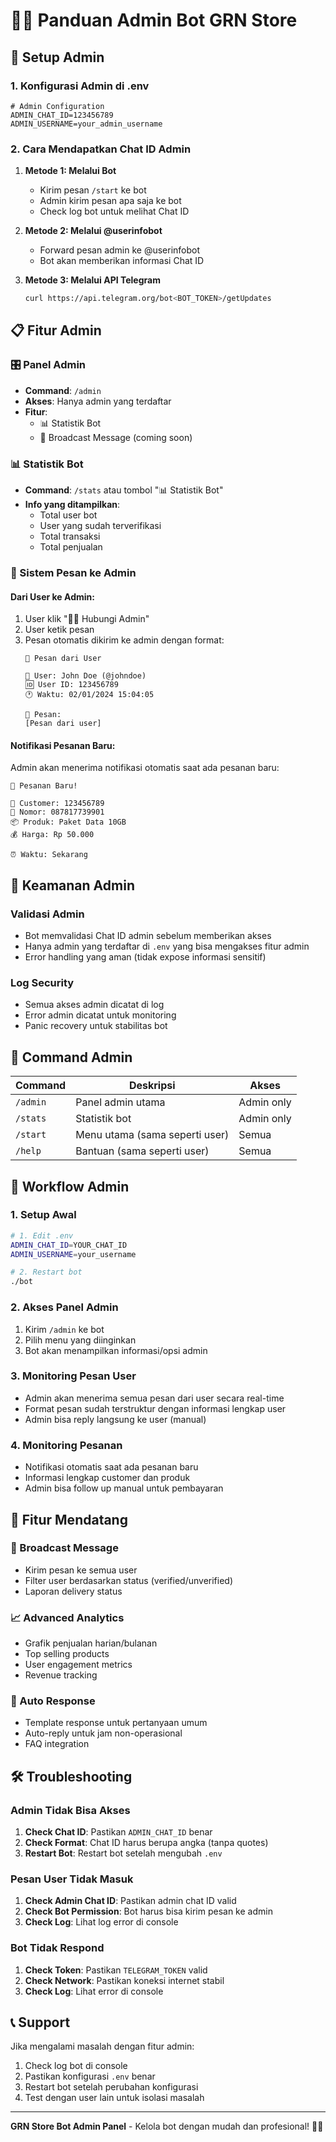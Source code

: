 # 👨‍💼 Panduan Admin Bot GRN Store

## 🔧 Setup Admin

### 1. Konfigurasi Admin di .env
```env
# Admin Configuration
ADMIN_CHAT_ID=123456789
ADMIN_USERNAME=your_admin_username
```

### 2. Cara Mendapatkan Chat ID Admin
1. **Metode 1: Melalui Bot**
   - Kirim pesan `/start` ke bot
   - Admin kirim pesan apa saja ke bot
   - Check log bot untuk melihat Chat ID

2. **Metode 2: Melalui @userinfobot**
   - Forward pesan admin ke @userinfobot
   - Bot akan memberikan informasi Chat ID

3. **Metode 3: Melalui API Telegram**
   ```bash
   curl https://api.telegram.org/bot<BOT_TOKEN>/getUpdates
   ```

## 📋 Fitur Admin

### 🎛️ Panel Admin
- **Command**: `/admin`
- **Akses**: Hanya admin yang terdaftar
- **Fitur**:
  - 📊 Statistik Bot
  - 📢 Broadcast Message (coming soon)

### 📊 Statistik Bot
- **Command**: `/stats` atau tombol "📊 Statistik Bot"
- **Info yang ditampilkan**:
  - Total user bot
  - User yang sudah terverifikasi
  - Total transaksi
  - Total penjualan

### 📩 Sistem Pesan ke Admin

#### Dari User ke Admin:
1. User klik "👨‍💼 Hubungi Admin"
2. User ketik pesan
3. Pesan otomatis dikirim ke admin dengan format:
   ```
   📩 Pesan dari User
   
   👤 User: John Doe (@johndoe)
   🆔 User ID: 123456789
   🕐 Waktu: 02/01/2024 15:04:05
   
   💬 Pesan:
   [Pesan dari user]
   ```

#### Notifikasi Pesanan Baru:
Admin akan menerima notifikasi otomatis saat ada pesanan baru:
```
🛒 Pesanan Baru!

👤 Customer: 123456789
📱 Nomor: 087817739901
📦 Produk: Paket Data 10GB
💰 Harga: Rp 50.000

⏰ Waktu: Sekarang
```

## 🔐 Keamanan Admin

### Validasi Admin
- Bot memvalidasi Chat ID admin sebelum memberikan akses
- Hanya admin yang terdaftar di `.env` yang bisa mengakses fitur admin
- Error handling yang aman (tidak expose informasi sensitif)

### Log Security
- Semua akses admin dicatat di log
- Error admin dicatat untuk monitoring
- Panic recovery untuk stabilitas bot

## 📱 Command Admin

| Command | Deskripsi | Akses |
|---------|-----------|-------|
| `/admin` | Panel admin utama | Admin only |
| `/stats` | Statistik bot | Admin only |
| `/start` | Menu utama (sama seperti user) | Semua |
| `/help` | Bantuan (sama seperti user) | Semua |

## 🔄 Workflow Admin

### 1. Setup Awal
```bash
# 1. Edit .env
ADMIN_CHAT_ID=YOUR_CHAT_ID
ADMIN_USERNAME=your_username

# 2. Restart bot
./bot
```

### 2. Akses Panel Admin
1. Kirim `/admin` ke bot
2. Pilih menu yang diinginkan
3. Bot akan menampilkan informasi/opsi admin

### 3. Monitoring Pesan User
- Admin akan menerima semua pesan dari user secara real-time
- Format pesan sudah terstruktur dengan informasi lengkap user
- Admin bisa reply langsung ke user (manual)

### 4. Monitoring Pesanan
- Notifikasi otomatis saat ada pesanan baru
- Informasi lengkap customer dan produk
- Admin bisa follow up manual untuk pembayaran

## 🚀 Fitur Mendatang

### 📢 Broadcast Message
- Kirim pesan ke semua user
- Filter user berdasarkan status (verified/unverified)
- Laporan delivery status

### 📈 Advanced Analytics
- Grafik penjualan harian/bulanan
- Top selling products
- User engagement metrics
- Revenue tracking

### 🤖 Auto Response
- Template response untuk pertanyaan umum
- Auto-reply untuk jam non-operasional
- FAQ integration

## 🛠️ Troubleshooting

### Admin Tidak Bisa Akses
1. **Check Chat ID**: Pastikan `ADMIN_CHAT_ID` benar
2. **Check Format**: Chat ID harus berupa angka (tanpa quotes)
3. **Restart Bot**: Restart bot setelah mengubah `.env`

### Pesan User Tidak Masuk
1. **Check Admin Chat ID**: Pastikan admin chat ID valid
2. **Check Bot Permission**: Bot harus bisa kirim pesan ke admin
3. **Check Log**: Lihat log error di console

### Bot Tidak Respond
1. **Check Token**: Pastikan `TELEGRAM_TOKEN` valid
2. **Check Network**: Pastikan koneksi internet stabil
3. **Check Log**: Lihat error di console

## 📞 Support

Jika mengalami masalah dengan fitur admin:
1. Check log bot di console
2. Pastikan konfigurasi `.env` benar
3. Restart bot setelah perubahan konfigurasi
4. Test dengan user lain untuk isolasi masalah

---

**GRN Store Bot Admin Panel** - Kelola bot dengan mudah dan profesional! 👨‍💼